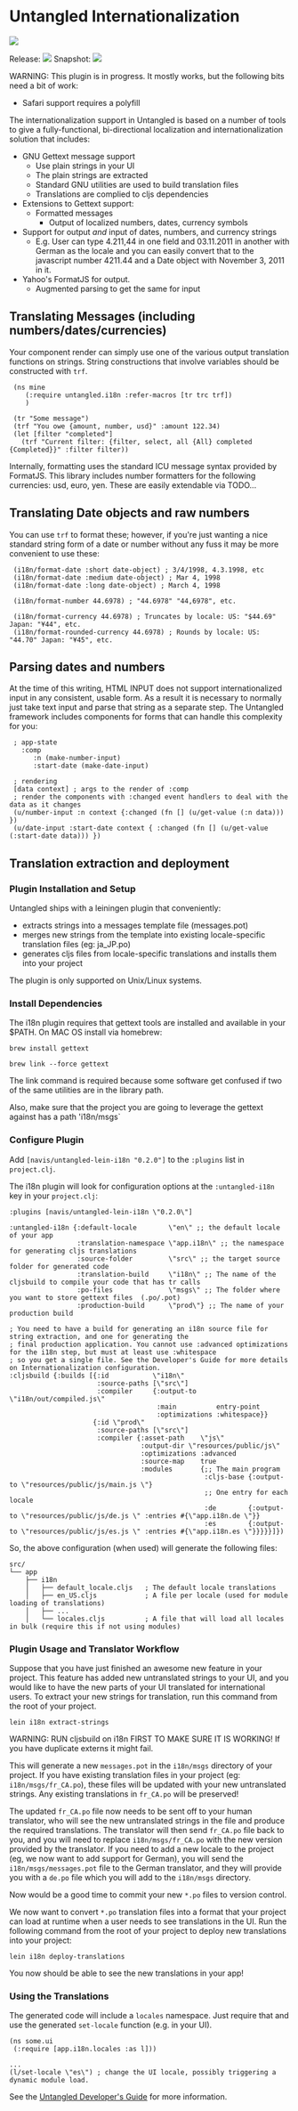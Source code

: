 # Untangled Internationalization

<img src="https://img.shields.io/clojars/v/navis/untangled-lein-i18n.svg">

Release: <img src="https://api.travis-ci.org/untangled-web/untangled-lein-i18n.svg?branch=master">
Snapshot: <img src="https://api.travis-ci.org/untangled-web/untangled-lein-i18n.svg?branch=develop">

WARNING: This plugin is in progress. It mostly works, but the following bits need a bit of work:

- Safari support requires a polyfill

The internationalization support in Untangled is based on a number of tools to give a fully-functional, bi-directional
localization and internationalization solution that includes:

- GNU Gettext message support
   - Use plain strings in your UI
   - The plain strings are extracted
   - Standard GNU utilities are used to build translation files
   - Translations are complied to cljs dependencies
- Extensions to Gettext support:
   - Formatted messages
     - Output of localized numbers, dates, currency symbols
- Support for output *and* input of dates, numbers, and currency strings
   - E.g. User can type 4.211,44 in one field and 03.11.2011 in another with German as the locale and you can easily
   convert that to the javascript number 4211.44 and a Date object with November 3, 2011 in it.
- Yahoo's FormatJS for output.
   - Augmented parsing to get the same for input


## Translating Messages (including numbers/dates/currencies)

Your component render can simply use one of the various output translation functions on strings. String constructions
that involve variables should be constructed with `trf`.


     (ns mine
        (:require untangled.i18n :refer-macros [tr trc trf])
        )

     (tr "Some message")
     (trf "You owe {amount, number, usd}" :amount 122.34)
     (let [filter "completed"]
       (trf "Current filter: {filter, select, all {All} completed {Completed}}" :filter filter))

Internally, formatting uses the standard ICU message syntax provided by FormatJS.  This library includes number
formatters for the following currencies: usd, euro, yen. These are easily extendable via TODO...

## Translating Date objects and raw numbers

You can use `trf` to format these; however, if you're just wanting a nice standard string form of a date or number
without any fuss it may be more convenient to use these:


     (i18n/format-date :short date-object) ; 3/4/1998, 4.3.1998, etc
     (i18n/format-date :medium date-object) ; Mar 4, 1998
     (i18n/format-date :long date-object) ; March 4, 1998

     (i18n/format-number 44.6978) ; "44.6978" "44,6978", etc.

     (i18n/format-currency 44.6978) ; Truncates by locale: US: "$44.69" Japan: "¥44", etc.
     (i18n/format-rounded-currency 44.6978) ; Rounds by locale: US: "44.70" Japan: "¥45", etc.

## Parsing dates and numbers

At the time of this writing, HTML INPUT does not support internationalized input in any consistent, usable form. As
a result it is necessary to normally just take text input and parse that string as a separate step. The Untangled
framework includes components for forms that can handle this complexity for you:


     ; app-state
       :comp
          :n (make-number-input)
          :start-date (make-date-input)

     ; rendering
     [data context] ; args to the render of :comp
     ; render the components with :changed event handlers to deal with the data as it changes
     (u/number-input :n context {:changed (fn [] (u/get-value (:n data))) })
     (u/date-input :start-date context { :changed (fn [] (u/get-value (:start-date data))) })

## Translation extraction and deployment

### Plugin Installation and Setup
Untangled ships with a leiningen plugin that conveniently:

- extracts strings into a messages template file (messages.pot)
- merges new strings from the template into existing locale-specific translation files (eg: ja_JP.po)
- generates cljs files from locale-specific translations and installs them into your project

The plugin is only supported on Unix/Linux systems.

### Install Dependencies

The i18n plugin requires that gettext tools are installed and available in your $PATH.
On MAC OS install via homebrew:

`brew install gettext`

`brew link --force gettext`

The link command is required because some software get confused if two of the same utilities are in the library path.

Also, make sure that the project you are going to leverage the gettext against has a path 'i18n/msgs`

### Configure Plugin

Add `[navis/untangled-lein-i18n "0.2.0"]` to the `:plugins` list in `project.clj`.

The i18n plugin will look for configuration options at the `:untangled-i18n` key in your `project.clj`:

    :plugins [navis/untangled-lein-i18n \"0.2.0\"]

    :untangled-i18n {:default-locale        \"en\" ;; the default locale of your app
                     :translation-namespace \"app.i18n\" ;; the namespace for generating cljs translations
                     :source-folder         \"src\" ;; the target source folder for generated code
                     :translation-build     \"i18n\" ;; The name of the cljsbuild to compile your code that has tr calls
                     :po-files              \"msgs\" ;; The folder where you want to store gettext files  (.po/.pot)
                     :production-build      \"prod\"} ;; The name of your production build

    ; You need to have a build for generating an i18n source file for string extraction, and one for generating the
    ; final production application. You cannot use :advanced optimizations for the i18n step, but must at least use :whitespace
    ; so you get a single file. See the Developer's Guide for more details on Internationalization configuration.
    :cljsbuild {:builds [{:id           \"i18n\"
                          :source-paths [\"src\"]
                          :compiler     {:output-to     \"i18n/out/compiled.js\"
                                         :main          entry-point
                                         :optimizations :whitespace}}
                         {:id \"prod\"
                          :source-paths [\"src\"]
                          :compiler {:asset-path    \"js\"
                                     :output-dir \"resources/public/js\"
                                     :optimizations :advanced
                                     :source-map    true
                                     :modules       {;; The main program
                                                     :cljs-base {:output-to \"resources/public/js/main.js \"}
                                                     ;; One entry for each locale
                                                     :de        {:output-to \"resources/public/js/de.js \" :entries #{\"app.i18n.de \"}}
                                                     :es        {:output-to \"resources/public/js/es.js \" :entries #{\"app.i18n.es \"}}}}}]})

So, the above configuration (when used) will generate the following files:

```
src/
└── app
    ├── i18n
    │   ├── default_locale.cljs   ; The default locale translations
    │   ├── en_US.cljs            ; A file per locale (used for module loading of translations)
    │   ├── ...
    │   └── locales.cljs          ; A file that will load all locales in bulk (require this if not using modules)
```

### Plugin Usage and Translator Workflow

Suppose that you have just finished an awesome new feature in your project. This feature has added new untranslated
strings to your UI, and you would like to have the new parts of your UI translated for international users. To extract
your new strings for translation, run this command from the root of your project.

`lein i18n extract-strings`

WARNING: RUN cljsbuild on i18n FIRST TO MAKE SURE IT IS WORKING! If you have duplicate externs it might fail.

This will generate a new `messages.pot` in the `i18n/msgs` directory of your project. If you have existing translation
files in your project (eg: `i18n/msgs/fr_CA.po`), these files will be updated with your new untranslated strings. Any
existing translations in `fr_CA.po` will be preserved!

The updated `fr_CA.po` file now needs to be sent off to your human translator, who will see the new untranslated
strings in the file and produce the required translations. The translator will then send `fr_CA.po` file back to you,
and you will need to replace `i18n/msgs/fr_CA.po` with the new version provided by the translator. If you need to add a
new locale to the project (eg, we now want to add support for German), you will send the `i18n/msgs/messages.pot` file
to the German translator, and they will provide you with a `de.po` file which you will add to the `i18n/msgs` directory.

Now would be a good time to commit your new `*.po` files to version control.

We now want to convert `*.po` translation files into a format that your project can load at runtime when a user needs to
see translations in the UI. Run the following command from the root of your project to deploy new translations into your
project:

`lein i18n deploy-translations`

You now should be able to see the new translations in your app!

### Using the Translations

The generated code will include a `locales` namespace. Just require that and use the generated
`set-locale` function (e.g. in your UI).

```
(ns some.ui
 (:require [app.i18n.locales :as l]))

...
(l/set-locale \"es\") ; change the UI locale, possibly triggering a dynamic module load.
```

See the [Untangled Developer's Guide](http://untangled-web.github.io/untangled/guide.html#!/untangled_devguide.L_Internationalization) for more information.
